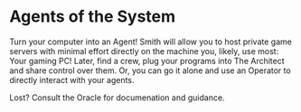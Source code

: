 # Agents of the System

Turn your computer into an Agent! Smith will allow you to host private game servers with minimal effort directly on the machine you, likely, use most: Your gaming PC!  Later, find a crew, plug your programs into The Architect and share control over them.  Or, you can go it alone and use an Operator to directly interact with your agents.  

Lost? Consult the Oracle for documenation and guidance. 
